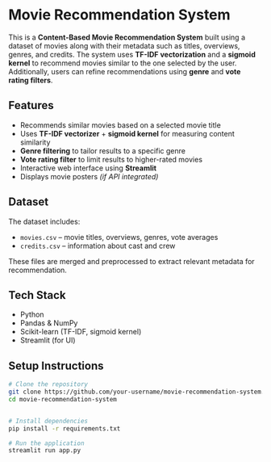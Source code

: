 # Movie Recommendation System

This is a **Content-Based Movie Recommendation System** built using a dataset of movies along with their metadata such as titles, overviews, genres, and credits. The system uses **TF-IDF vectorization** and a **sigmoid kernel** to recommend movies similar to the one selected by the user. Additionally, users can refine recommendations using **genre** and **vote rating filters**.

##  Features

-  Recommends similar movies based on a selected movie title
-  Uses **TF-IDF vectorizer** + **sigmoid kernel** for measuring content similarity
-  **Genre filtering** to tailor results to a specific genre
-  **Vote rating filter** to limit results to higher-rated movies
-  Interactive web interface using **Streamlit**
-  Displays movie posters *(if API integrated)*

##  Dataset

The dataset includes:
- `movies.csv` – movie titles, overviews, genres, vote averages
- `credits.csv` – information about cast and crew

These files are merged and preprocessed to extract relevant metadata for recommendation.

##  Tech Stack

- Python
- Pandas & NumPy
- Scikit-learn (TF-IDF, sigmoid kernel)
- Streamlit (for UI)

##  Setup Instructions

```bash
# Clone the repository
git clone https://github.com/your-username/movie-recommendation-system.git
cd movie-recommendation-system


# Install dependencies
pip install -r requirements.txt

# Run the application
streamlit run app.py
